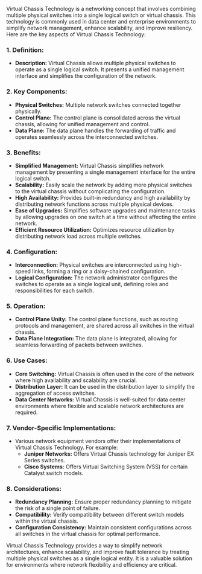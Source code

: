Virtual Chassis Technology is a networking concept that involves combining multiple physical switches into a single logical switch or virtual chassis. This technology is commonly used in data center and enterprise environments to simplify network management, enhance scalability, and improve resiliency. Here are the key aspects of Virtual Chassis Technology:

### 1. **Definition:**
   - **Description:** Virtual Chassis allows multiple physical switches to operate as a single logical switch. It presents a unified management interface and simplifies the configuration of the network.

### 2. **Key Components:**
   - **Physical Switches:** Multiple network switches connected together physically.
   - **Control Plane:** The control plane is consolidated across the virtual chassis, allowing for unified management and control.
   - **Data Plane:** The data plane handles the forwarding of traffic and operates seamlessly across the interconnected switches.

### 3. **Benefits:**
   - **Simplified Management:** Virtual Chassis simplifies network management by presenting a single management interface for the entire logical switch.
   - **Scalability:** Easily scale the network by adding more physical switches to the virtual chassis without complicating the configuration.
   - **High Availability:** Provides built-in redundancy and high availability by distributing network functions across multiple physical devices.
   - **Ease of Upgrades:** Simplifies software upgrades and maintenance tasks by allowing upgrades on one switch at a time without affecting the entire network.
   - **Efficient Resource Utilization:** Optimizes resource utilization by distributing network load across multiple switches.

### 4. **Configuration:**
   - **Interconnection:** Physical switches are interconnected using high-speed links, forming a ring or a daisy-chained configuration.
   - **Logical Configuration:** The network administrator configures the switches to operate as a single logical unit, defining roles and responsibilities for each switch.

### 5. **Operation:**
   - **Control Plane Unity:** The control plane functions, such as routing protocols and management, are shared across all switches in the virtual chassis.
   - **Data Plane Integration:** The data plane is integrated, allowing for seamless forwarding of packets between switches.

### 6. **Use Cases:**
   - **Core Switching:** Virtual Chassis is often used in the core of the network where high availability and scalability are crucial.
   - **Distribution Layer:** It can be used in the distribution layer to simplify the aggregation of access switches.
   - **Data Center Networks:** Virtual Chassis is well-suited for data center environments where flexible and scalable network architectures are required.

### 7. **Vendor-Specific Implementations:**
   - Various network equipment vendors offer their implementations of Virtual Chassis Technology. For example:
     - **Juniper Networks:** Offers Virtual Chassis technology for Juniper EX Series switches.
     - **Cisco Systems:** Offers Virtual Switching System (VSS) for certain Catalyst switch models.

### 8. **Considerations:**
   - **Redundancy Planning:** Ensure proper redundancy planning to mitigate the risk of a single point of failure.
   - **Compatibility:** Verify compatibility between different switch models within the virtual chassis.
   - **Configuration Consistency:** Maintain consistent configurations across all switches in the virtual chassis for optimal performance.

Virtual Chassis Technology provides a way to simplify network architectures, enhance scalability, and improve fault tolerance by treating multiple physical switches as a single logical entity. It is a valuable solution for environments where network flexibility and efficiency are critical.
